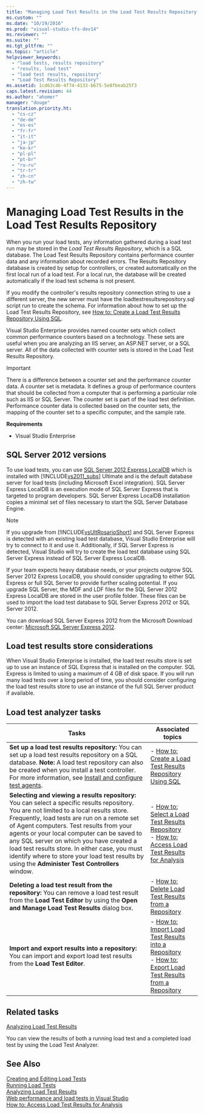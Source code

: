 ```yaml
---
title: "Managing Load Test Results in the Load Test Results Repository | Microsoft Docs"
ms.custom: ""
ms.date: "10/19/2016"
ms.prod: "visual-studio-tfs-dev14"
ms.reviewer: ""
ms.suite: ""
ms.tgt_pltfrm: ""
ms.topic: "article"
helpviewer_keywords: 
  - "load tests, results repository"
  - "results, load test"
  - "load test results, repository"
  - "Load Test Results Repository"
ms.assetid: 1cd63c4b-4f74-4133-b675-5e8fbeab25f3
caps.latest.revision: 44
ms.author: "ahomer"
manager: "douge"
translation.priority.ht: 
  - "cs-cz"
  - "de-de"
  - "es-es"
  - "fr-fr"
  - "it-it"
  - "ja-jp"
  - "ko-kr"
  - "pl-pl"
  - "pt-br"
  - "ru-ru"
  - "tr-tr"
  - "zh-cn"
  - "zh-tw"
---
```

# Managing Load Test Results in the Load Test Results Repository
When you run your load tests, any information gathered during a load test run may be stored in the *Load Test Results Repository*, which is a SQL database. The Load Test Results Repository contains performance counter data and any information about recorded errors. The Results Repository database is created by setup for controllers, or created automatically on the first local run of a load test. For a local run, the database will be created automatically if the load test schema is not present.  
  
 If you modify the controller's results repository connection string to use a different server, the new server must have the loadtestresultsrepository.sql script run to create the schema. For information about how to set up the Load Test Results Repository, see [How to: Create a Load Test Results Repository Using SQL](../test/how-to--create-a-load-test-results-repository-using-sql.md).  
  
 Visual Studio Enterprise provides named counter sets which collect common performance counters based on a technology. These sets are useful when you are analyzing an IIS server, an ASP.NET server, or a SQL server. All of the data collected with counter sets is stored in the Load Test Results Repository.  
  
> [!IMPORTANT]
>  There is a difference between a counter set and the performance counter data. A counter set is metadata. It defines a group of performance counters that should be collected from a computer that is performing a particular role such as IIS or SQL Server. The counter set is part of the load test definition. Performance counter data is collected based on the counter sets, the mapping of the counter set to a specific computer, and the sample rate.  
  
 **Requirements**  
  
-   Visual Studio Enterprise  
  
## SQL Server 2012 versions  
 To use load tests, you can use [SQL Server 2012 Express LocalDB](http://msdn.microsoft.com/library/hh510202.aspx) which is installed with [!INCLUDE[vs2011_subs](../test/includes/vs2011_subs_md.md)] Ultimate and is the default database server for load tests (including Microsoft Excel integration). SQL Server Express LocalDB is an execution mode of SQL Server Express that is targeted to program developers. SQL Server Express LocalDB installation copies a minimal set of files necessary to start the SQL Server Database Engine.  
  
> [!NOTE]
>  If you upgrade from [!INCLUDE[vsUltRosarioShort](../test/includes/vsultrosarioshort_md.md)] and SQL Server Express is detected with an existing load test database, Visual Studio Enterprise will try to connect to it and use it. Additionally, if SQL Server Express is detected, Visual Studio will try to create the load test database using SQL Server Express instead of SQL Server Express LocalDB.  
  
 If your team expects heavy database needs, or your projects outgrow SQL Server 2012 Express LocalDB, you should consider upgrading to either SQL Express or full SQL Server to provide further scaling potential. If you upgrade SQL Server, the MDF and LDF files for the SQL Server 2012 Express LocalDB are stored in the user profile folder. These files can be used to import the load test database to SQL Server Express 2012 or SQL Server 2012.  
  
 You can download SQL Server Express 2012 from the Microsoft Download center: [Microsoft SQL Server Express 2012](http://www.microsoft.com/download/details.aspx?id=29062).  
  
## Load test results store considerations  
 When Visual Studio Enterprise is installed, the load test results store is set up to use an instance of SQL Express that is installed on the computer. SQL Express is limited to using a maximum of 4 GB of disk space. If you will run many load tests over a long period of time, you should consider configuring the load test results store to use an instance of the full SQL Server product if available.  
  
## Load test analyzer tasks  
  
|Tasks|Associated topics|  
|-----------|-----------------------|  
|**Set up a load test results repository:** You can set up a load test results repository on a SQL database. **Note:**  A load test repository can also be created when you install a test controller. For more information, see [Install and configure test agents](../test/install-and-configure-test-agents.md).|-   [How to: Create a Load Test Results Repository Using SQL](../test/how-to--create-a-load-test-results-repository-using-sql.md)|  
|**Selecting and viewing a results repository:** You can select a specific results repository. You are not limited to a local results store. Frequently, load tests are run on a remote set of Agent computers. Test results from your agents or your local computer can be saved to any SQL server on which you have created a load test results store. In either case, you must identify where to store your load test results by using the **Administer Test Controllers** window.|-   [How to: Select a Load Test Results Repository](../test/how-to--select-a-load-test-results-repository.md)<br />-   [How to: Access Load Test Results for Analysis](../test/how-to--access-load-test-results-for-analysis.md)|  
|**Deleting a load test result from the repository:** You can remove a load test result from the **Load Test Editor** by using the **Open and Manage Load Test Results** dialog box.|-   [How to: Delete Load Test Results from a Repository](../test/how-to--delete-load-test-results-from-a-repository.md)|  
|**Import and export results into a repository:** You can import and export load test results from the **Load Test Editor**.|-   [How to: Import Load Test Results into a Repository](../test/how-to--import-load-test-results-into-a-repository.md)<br />-   [How to: Export Load Test Results from a Repository](../test/how-to--export-load-test-results-from-a-repository.md)|  
  
## Related tasks  
 [Analyzing Load Test Results](../test/analyzing-load-test-results-using-the-load-test-analyzer.md)  
  
 You can view the results of both a running load test and a completed load test by using the Load Test Analyzer.  
  
## See Also  
 [Creating and Editing Load Tests](http://msdn.microsoft.com/en-us/e2985d15-60a7-4177-93b4-f986c2936337)   
 [Running Load Tests](../test_notintoc/running-load-tests.md)   
 [Analyzing Load Test Results](../test/analyzing-load-test-results-using-the-load-test-analyzer.md)   
 [Web performance and load tests in Visual Studio](../test_notintoc/web-performance-and-load-tests-in-visual-studio.md)   
 [How to: Access Load Test Results for Analysis](../test/how-to--access-load-test-results-for-analysis.md)